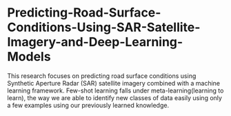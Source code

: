 # Predicting-Road-Surface-Conditions-Using-SAR-Satellite-Imagery-and-Deep-Learning-Models
This research focuses on predicting road surface conditions using Synthetic Aperture Radar (SAR) satellite imagery combined with a machine learning framework.  Few-shot learning falls under meta-learning(learning to learn), the way we are able to identify new classes of data easily using only a few examples using our previously learned knowledge. 
